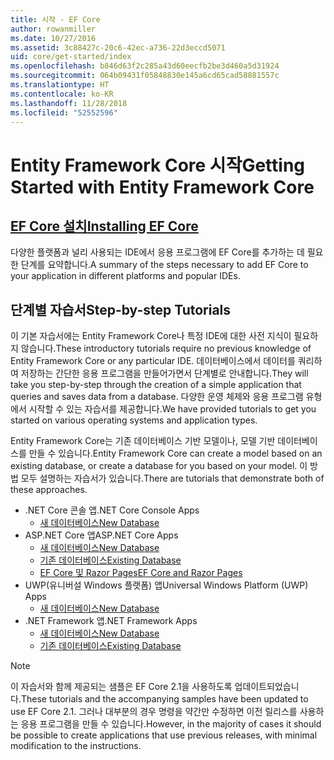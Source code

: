 ```yaml
---
title: 시작 - EF Core
author: rowanmiller
ms.date: 10/27/2016
ms.assetid: 3c88427c-20c6-42ec-a736-22d3eccd5071
uid: core/get-started/index
ms.openlocfilehash: b846d63f2c285a43d60eecfb2be3d460a5d31924
ms.sourcegitcommit: 064b09431f05848830e145a6cd65cad58881557c
ms.translationtype: HT
ms.contentlocale: ko-KR
ms.lasthandoff: 11/28/2018
ms.locfileid: "52552596"
---
```

# <a name="getting-started-with-entity-framework-core"></a><span data-ttu-id="1086e-102">Entity Framework Core 시작</span><span class="sxs-lookup"><span data-stu-id="1086e-102">Getting Started with Entity Framework Core</span></span>

## <a name="installing-ef-coreinstallindexmd"></a>[<span data-ttu-id="1086e-103">EF Core 설치</span><span class="sxs-lookup"><span data-stu-id="1086e-103">Installing EF Core</span></span>](install/index.md)

<span data-ttu-id="1086e-104">다양한 플랫폼과 널리 사용되는 IDE에서 응용 프로그램에 EF Core를 추가하는 데 필요한 단계를 요약합니다.</span><span class="sxs-lookup"><span data-stu-id="1086e-104">A summary of the steps necessary to add EF Core to your application in different platforms and popular IDEs.</span></span>

## <a name="step-by-step-tutorials"></a><span data-ttu-id="1086e-105">단계별 자습서</span><span class="sxs-lookup"><span data-stu-id="1086e-105">Step-by-step Tutorials</span></span>

<span data-ttu-id="1086e-106">이 기본 자습서에는 Entity Framework Core나 특정 IDE에 대한 사전 지식이 필요하지 않습니다.</span><span class="sxs-lookup"><span data-stu-id="1086e-106">These introductory tutorials require no previous knowledge of Entity Framework Core or any particular IDE.</span></span> <span data-ttu-id="1086e-107">데이터베이스에서 데이터를 쿼리하여 저장하는 간단한 응용 프로그램을 만들어가면서 단계별로 안내합니다.</span><span class="sxs-lookup"><span data-stu-id="1086e-107">They will take you step-by-step through the creation of a simple application that queries and saves data from a database.</span></span> <span data-ttu-id="1086e-108">다양한 운영 체제와 응용 프로그램 유형에서 시작할 수 있는 자습서를 제공합니다.</span><span class="sxs-lookup"><span data-stu-id="1086e-108">We have provided tutorials to get you started on various operating systems and application types.</span></span>

<span data-ttu-id="1086e-109">Entity Framework Core는 기존 데이터베이스 기반 모델이나, 모델 기반 데이터베이스를 만들 수 있습니다.</span><span class="sxs-lookup"><span data-stu-id="1086e-109">Entity Framework Core can create a model based on an existing database, or create a database for you based on your model.</span></span> <span data-ttu-id="1086e-110">이 방법 모두 설명하는 자습서가 있습니다.</span><span class="sxs-lookup"><span data-stu-id="1086e-110">There are tutorials that demonstrate both of these approaches.</span></span>

* <span data-ttu-id="1086e-111">.NET Core 콘솔 앱</span><span class="sxs-lookup"><span data-stu-id="1086e-111">.NET Core Console Apps</span></span>
  * [<span data-ttu-id="1086e-112">새 데이터베이스</span><span class="sxs-lookup"><span data-stu-id="1086e-112">New Database</span></span>](netcore/new-db-sqlite.md)
* <span data-ttu-id="1086e-113">ASP.NET Core 앱</span><span class="sxs-lookup"><span data-stu-id="1086e-113">ASP.NET Core Apps</span></span>
  * [<span data-ttu-id="1086e-114">새 데이터베이스</span><span class="sxs-lookup"><span data-stu-id="1086e-114">New Database</span></span>](aspnetcore/new-db.md)
  * [<span data-ttu-id="1086e-115">기존 데이터베이스</span><span class="sxs-lookup"><span data-stu-id="1086e-115">Existing Database</span></span>](aspnetcore/existing-db.md)
  * [<span data-ttu-id="1086e-116">EF Core 및 Razor Pages</span><span class="sxs-lookup"><span data-stu-id="1086e-116">EF Core and Razor Pages</span></span>](/aspnet/core/data/ef-rp/intro)
* <span data-ttu-id="1086e-117">UWP(유니버설 Windows 플랫폼) 앱</span><span class="sxs-lookup"><span data-stu-id="1086e-117">Universal Windows Platform (UWP) Apps</span></span>
  * [<span data-ttu-id="1086e-118">새 데이터베이스</span><span class="sxs-lookup"><span data-stu-id="1086e-118">New Database</span></span>](uwp/getting-started.md)
* <span data-ttu-id="1086e-119">.NET Framework 앱</span><span class="sxs-lookup"><span data-stu-id="1086e-119">.NET Framework Apps</span></span>
  * [<span data-ttu-id="1086e-120">새 데이터베이스</span><span class="sxs-lookup"><span data-stu-id="1086e-120">New Database</span></span>](full-dotnet/new-db.md)
  * [<span data-ttu-id="1086e-121">기존 데이터베이스</span><span class="sxs-lookup"><span data-stu-id="1086e-121">Existing Database</span></span>](full-dotnet/existing-db.md)

> [!NOTE]  
> <span data-ttu-id="1086e-122">이 자습서와 함께 제공되는 샘플은 EF Core 2.1을 사용하도록 업데이트되었습니다.</span><span class="sxs-lookup"><span data-stu-id="1086e-122">These tutorials and the accompanying samples have been updated to use EF Core 2.1.</span></span> <span data-ttu-id="1086e-123">그러나 대부분의 경우 명령을 약간만 수정하면 이전 릴리스를 사용하는 응용 프로그램을 만들 수 있습니다.</span><span class="sxs-lookup"><span data-stu-id="1086e-123">However, in the majority of cases it should be possible to create applications that use previous releases, with minimal modification to the instructions.</span></span> 
